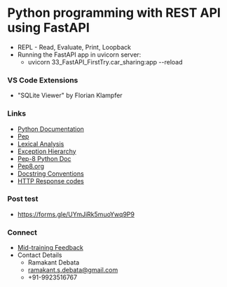 # Python programming with REST API using FastAPI
* REPL - Read, Evaluate, Print, Loopback
* Running the FastAPI app in uvicorn server:
    * uvicorn 33_FastAPI_FirstTry.car_sharing:app --reload

### VS Code Extensions
* "SQLite Viewer" by Florian Klampfer

### Links
* [Python Documentation](https://docs.python.org/3/)
* [Pep](https://peps.python.org/)
* [Lexical Analysis](https://docs.python.org/3/reference/lexical_analysis.html)
* [Exception Hierarchy](https://docs.python.org/3/library/exceptions.html#exception-hierarchy)
* [Pep-8 Python Doc](https://peps.python.org/pep-0008/)
* [Pep8.org](https://pep8.org/)
* [Docstring Conventions](https://peps.python.org/pep-0257/)
* [HTTP Response codes](https://developer.mozilla.org/en-US/docs/Web/HTTP/Status)

### Post test
* https://forms.gle/UYmJiRk5muoYwq9P9

### Connect
* [Mid-training Feedback](https://forms.gle/LaxgNjSraFvKtY3J6)
* Contact Details
    * Ramakant Debata
    * ramakant.s.debata@gmail.com
    * +91-9923516767